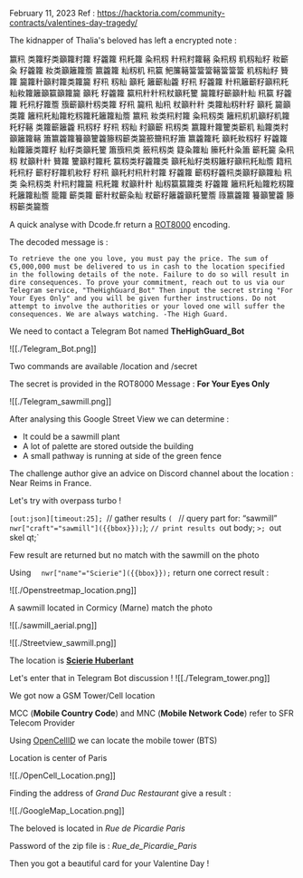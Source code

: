 February 11, 2023 Ref : https://hacktoria.com/community-contracts/valentines-day-tragedy/

The kidnapper of Thalia's beloved has left a encrypted note :

籝籸 类籮籽类籲籮籿籮 籽籱籮 籸籷籮 粂籸籾 籵籸籿籮簵 粂籸籾 籶籾籼籽 籹籪粂 籽籱籮 籹类籲籬籮簷 籝籱籮 籼籾籶 籸籯 鲃簾簵簹簹簹簵簹簹簹 籶籾籼籽 籫籮 籭籮籵籲籿籮类籮籭 籽籸 籾籼 籲籷 籬籪籼籱 籽籸 籽籱籮 籵籸籬籪籽籲籸籷 籼籹籮籬籲籯籲籮籭 籲籷 籽籱籮 籯籸籵籵籸粀籲籷籰 籭籮籽籪籲籵籼 籸籯 籽籱籮 籷籸籽籮簷 籏籪籲籵籾类籮 籽籸 籭籸 籼籸 粀籲籵籵 类籮籼籾籵籽 籲籷 籭籲类籮 籬籸籷籼籮籺籾籮籷籬籮籼簷 籝籸 籹类籸籿籮 粂籸籾类 籬籸籶籶籲籽籶籮籷籽簵 类籮籪籬籱 籸籾籽 籽籸 籾籼 籿籲籪 籸籾类 籝籮籵籮籰类籪籶 籼籮类籿籲籬籮簵 簫籝籱籮籑籲籰籱籐籾籪类籭籨籋籸籽簫 籝籱籮籷 籲籷籹籾籽 籽籱籮 籼籮籬类籮籽 籼籽类籲籷籰 簫籏籸类 籢籸籾类 籎粂籮籼 籘籷籵粂簫 籪籷籭 粂籸籾 粀籲籵籵 籫籮 籰籲籿籮籷 籯籾类籽籱籮类 籲籷籼籽类籾籬籽籲籸籷籼簷 籍籸 籷籸籽 籪籽籽籮籶籹籽 籽籸 籲籷籿籸籵籿籮 籽籱籮 籪籾籽籱籸类籲籽籲籮籼 籸类 粂籸籾类 籵籸籿籮籭 籸籷籮 粀籲籵籵 籼籾籯籯籮类 籽籱籮 籬籸籷籼籮籺籾籮籷籬籮籼簷 籠籮 籪类籮 籪籵粀籪粂籼 粀籪籽籬籱籲籷籰簷 簶籝籱籮 籑籲籰籱 籐籾籪类籭簷

A quick analyse with Dcode.fr return a [ROT8000](https://www.dcode.fr/chiffre-rot8000) encoding.

The decoded message is : 

`To retrieve the one you love, you must pay the price. The sum of €5,000,000 must be delivered to us in cash to the location specified in the following details of the note. Failure to do so will result in dire consequences. To prove your commitment, reach out to us via our Telegram service, "TheHighGuard_Bot" Then input the secret string "For Your Eyes Only" and you will be given further instructions. Do not attempt to involve the authorities or your loved one will suffer the consequences. We are always watching. -The High Guard.`

We need to contact a Telegram Bot named **TheHighGuard_Bot**

![[./Telegram_Bot.png]]

Two commands are available /location and /secret

The secret is provided in the ROT8000 Message : **For Your Eyes Only**

![[./Telegram_sawmill.png]]

After analysing this Google Street View we can determine :

- It could be a sawmill plant
- A lot of palette are stored outside the building
- A small pathway is running at side of the green fence

The challenge author give an advice on Discord channel about the location : Near Reims in France.

Let's try with overpass turbo !

`[out:json][timeout:25];
`// gather results
`(
`  // query part for: “sawmill”
`  nwr["craft"="sawmill"]({{bbox}});
`);
`// print results
`out body;
`>;
`out skel qt;`

Few result are returned but no match with the sawmill on the photo

Using `  nwr["name"="Scierie"]({{bbox}});` return one correct result :

![[./Openstreetmap_location.png]]

A sawmill located in Cormicy (Marne) match the photo

![[./sawmill_aerial.png]]

![[./Streetview_sawmill.png]]

The location is [**Scierie Huberlant**](https://goo.gl/maps/88Ya6u5fmPAck8vM7)

Let's enter that in Telegram Bot discussion !
![[./Telegram_tower.png]]

We got now a GSM Tower/Cell location 

MCC (**Mobile Country Code**) and MNC (**Mobile Network Code**) refer to SFR Telecom Provider

Using [OpenCellID](https://opencellid.org/) we can locate the mobile tower (BTS)

Location is center of Paris

![[./OpenCell_Location.png]]

Finding the address of *Grand Duc Restaurant* give a result :

![[./GoogleMap_Location.png]]

The beloved is located in *Rue de Picardie Paris*

Password of the zip file is : *Rue_de_Picardie_Paris*

Then you got a beautiful card for your Valentine Day !


